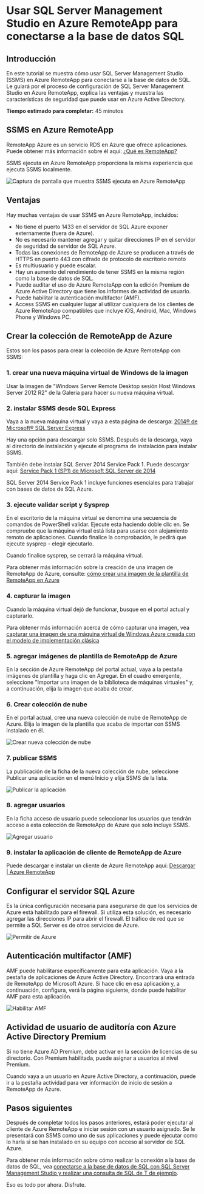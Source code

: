 <properties
    pageTitle="Conectarse a la base de datos de SQL con SQL Server Management Studio RemoteApp de Azure | Microsoft Azure"
    description="Use este tutorial para aprender a usar SQL Server Management Studio en Azure RemoteApp de seguridad y el rendimiento al conectarse a la base de datos SQL"
    services="sql-database"
    documentationCenter=""
    authors="adhurwit"
    manager="jhubbard"/>

<tags
    ms.service="sql-database"
    ms.workload="data"
    ms.tgt_pltfrm="na"
    ms.devlang="na"
    ms.topic="article"
    ms.date="07/05/2016"
    ms.author="adhurwit"/>

# <a name="use-sql-server-management-studio-in-azure-remoteapp-to-connect-to-sql-database"></a>Usar SQL Server Management Studio en Azure RemoteApp para conectarse a la base de datos SQL

## <a name="introduction"></a>Introducción  
En este tutorial se muestra cómo usar SQL Server Management Studio (SSMS) en Azure RemoteApp para conectarse a la base de datos de SQL. Le guiará por el proceso de configuración de SQL Server Management Studio en Azure RemoteApp, explica las ventajas y muestra las características de seguridad que puede usar en Azure Active Directory.

**Tiempo estimado para completar:** 45 minutos

## <a name="ssms-in-azure-remoteapp"></a>SSMS en Azure RemoteApp

RemoteApp Azure es un servicio RDS en Azure que ofrece aplicaciones. Puede obtener más información sobre él aquí: [¿Qué es RemoteApp?](../remoteapp/remoteapp-whatis.md)

SSMS ejecuta en Azure RemoteApp proporciona la misma experiencia que ejecuta SSMS localmente.

![Captura de pantalla que muestra SSMS ejecuta en Azure RemoteApp][1]



## <a name="benefits"></a>Ventajas

Hay muchas ventajas de usar SSMS en Azure RemoteApp, incluidos:

- No tiene el puerto 1433 en el servidor de SQL Azure exponer externamente (fuera de Azure).
- No es necesario mantener agregar y quitar direcciones IP en el servidor de seguridad de servidor de SQL Azure.
- Todas las conexiones de RemoteApp de Azure se producen a través de HTTPS en puerto 443 con cifrado de protocolo de escritorio remoto
- Es multiusuario y puede escalar.
- Hay un aumento del rendimiento de tener SSMS en la misma región como la base de datos de SQL.
- Puede auditar el uso de Azure RemoteApp con la edición Premium de Azure Active Directory que tiene los informes de actividad de usuario.
- Puede habilitar la autenticación multifactor (AMF).
- Access SSMS en cualquier lugar al utilizar cualquiera de los clientes de Azure RemoteApp compatibles que incluye iOS, Android, Mac, Windows Phone y Windows PC.


## <a name="create-the-azure-remoteapp-collection"></a>Crear la colección de RemoteApp de Azure

Estos son los pasos para crear la colección de Azure RemoteApp con SSMS:


### <a name="1-create-a-new-windows-vm-from-image"></a>1. crear una nueva máquina virtual de Windows de la imagen
Usar la imagen de "Windows Server Remote Desktop sesión Host Windows Server 2012 R2" de la Galería para hacer su nueva máquina virtual.


### <a name="2-install-ssms-from-sql-express"></a>2. instalar SSMS desde SQL Express

Vaya a la nueva máquina virtual y vaya a esta página de descarga: [2014® de Microsoft® SQL Server Express](https://www.microsoft.com/en-us/download/details.aspx?id=42299)

Hay una opción para descargar solo SSMS. Después de la descarga, vaya al directorio de instalación y ejecute el programa de instalación para instalar SSMS.

También debe instalar SQL Server 2014 Service Pack 1. Puede descargar aquí: [Service Pack 1 (SP1) de Microsoft SQL Server de 2014](https://www.microsoft.com/en-us/download/details.aspx?id=46694)

SQL Server 2014 Service Pack 1 incluye funciones esenciales para trabajar con bases de datos de SQL Azure.


### <a name="3-run-validate-script-and-sysprep"></a>3. ejecute validar script y Sysprep

En el escritorio de la máquina virtual se denomina una secuencia de comandos de PowerShell validar. Ejecute esta haciendo doble clic en. Se compruebe que la máquina virtual está lista para usarse con alojamiento remoto de aplicaciones. Cuando finalice la comprobación, le pedirá que ejecute sysprep - elegir ejecutarlo.

Cuando finalice sysprep, se cerrará la máquina virtual.

Para obtener más información sobre la creación de una imagen de RemoteApp de Azure, consulte: [cómo crear una imagen de la plantilla de RemoteApp en Azure](http://blogs.msdn.com/b/rds/archive/2015/03/17/how-to-create-a-remoteapp-template-image-in-azure.aspx)


### <a name="4-capture-image"></a>4. capturar la imagen

Cuando la máquina virtual dejó de funcionar, busque en el portal actual y capturarlo.

Para obtener más información acerca de cómo capturar una imagen, vea [capturar una imagen de una máquina virtual de Windows Azure creada con el modelo de implementación clásica](../virtual-machines/virtual-machines-windows-classic-capture-image.md)


### <a name="5-add-to-azure-remoteapp-template-images"></a>5. agregar imágenes de plantilla de RemoteApp de Azure

En la sección de Azure RemoteApp del portal actual, vaya a la pestaña imágenes de plantilla y haga clic en Agregar. En el cuadro emergente, seleccione "Importar una imagen de la biblioteca de máquinas virtuales" y, a continuación, elija la imagen que acaba de crear.



### <a name="6-create-cloud-collection"></a>6. Crear colección de nube

En el portal actual, cree una nueva colección de nube de RemoteApp de Azure. Elija la imagen de la plantilla que acaba de importar con SSMS instalado en él.

![Crear nueva colección de nube][2]


### <a name="7-publish-ssms"></a>7. publicar SSMS

La publicación de la ficha de la nueva colección de nube, seleccione Publicar una aplicación en el menú Inicio y elija SSMS de la lista.

![Publicar la aplicación][5]

### <a name="8-add-users"></a>8. agregar usuarios

En la ficha acceso de usuario puede seleccionar los usuarios que tendrán acceso a esta colección de RemoteApp de Azure que solo incluye SSMS.

![Agregar usuario][6]


### <a name="9-install-the-azure-remoteapp-client-application"></a>9. instalar la aplicación de cliente de RemoteApp de Azure

Puede descargar e instalar un cliente de Azure RemoteApp aquí: [Descargar | Azure RemoteApp](https://www.remoteapp.windowsazure.com/en/clients.aspx)



## <a name="configure-azure-sql-server"></a>Configurar el servidor SQL Azure

Es la única configuración necesaria para asegurarse de que los servicios de Azure está habilitado para el firewall. Si utiliza esta solución, es necesario agregar las direcciones IP para abrir el firewall. El tráfico de red que se permite a SQL Server es de otros servicios de Azure.


![Permitir de Azure][4]



## <a name="multi-factor-authentication-mfa"></a>Autenticación multifactor (AMF)

AMF puede habilitarse específicamente para esta aplicación. Vaya a la pestaña de aplicaciones de Azure Active Directory. Encontrará una entrada de RemoteApp de Microsoft Azure. Si hace clic en esa aplicación y, a continuación, configura, verá la página siguiente, donde puede habilitar AMF para esta aplicación.

![Habilitar AMF][3]



## <a name="audit-user-activity-with-azure-active-directory-premium"></a>Actividad de usuario de auditoría con Azure Active Directory Premium

Si no tiene Azure AD Premium, debe activar en la sección de licencias de su directorio. Con Premium habilitada, puede asignar a usuarios al nivel Premium.

Cuando vaya a un usuario en Azure Active Directory, a continuación, puede ir a la pestaña actividad para ver información de inicio de sesión a RemoteApp de Azure.



## <a name="next-steps"></a>Pasos siguientes

Después de completar todos los pasos anteriores, estará poder ejecutar al cliente de Azure RemoteApp e iniciar sesión con un usuario asignado. Se le presentará con SSMS como uno de sus aplicaciones y puede ejecutar como lo haría si se han instalado en su equipo con acceso al servidor de SQL Azure.

Para obtener más información sobre cómo realizar la conexión a la base de datos de SQL, vea [conectarse a la base de datos de SQL con SQL Server Management Studio y realizar una consulta de SQL de T de ejemplo](sql-database-connect-query-ssms.md).


Eso es todo por ahora. Disfrute.



<!--Image references-->
[1]: ./media/sql-database-ssms-remoteapp/ssms.png
[2]: ./media/sql-database-ssms-remoteapp/newcloudcollection.png
[3]: ./media/sql-database-ssms-remoteapp/mfa.png
[4]: ./media/sql-database-ssms-remoteapp/allowazure.png
[5]: ./media/sql-database-ssms-remoteapp/publish.png
[6]: ./media/sql-database-ssms-remoteapp/user.png

